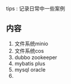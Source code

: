 tips : 记录日常中一些案例
## 内容
1. 文件系统minio
2. 文件系统cos
3. dubbo zookeeper
4. mybatis plus
5. mysql oracle 
6.
